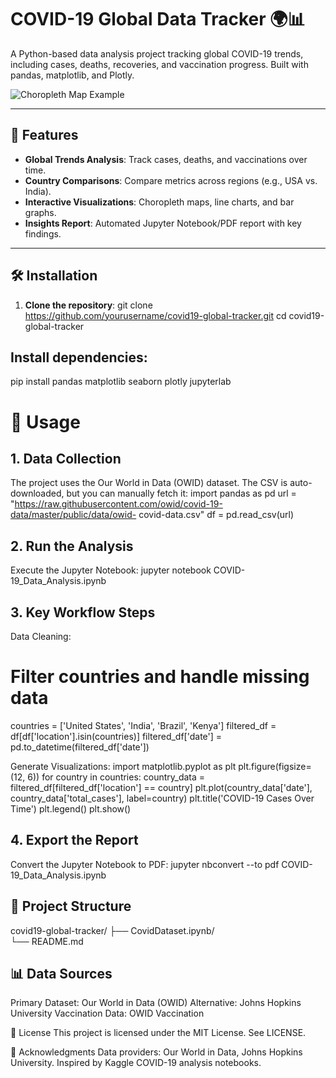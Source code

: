# COVID-19 Global Data Tracker 🌍📊

A Python-based data analysis project tracking global COVID-19 trends, including cases, deaths, recoveries, and vaccination progress. Built with pandas, matplotlib, and Plotly.

![Choropleth Map Example](images/choropleth.png) <!-- Add your own screenshot -->

---

## 📌 Features
- **Global Trends Analysis**: Track cases, deaths, and vaccinations over time.
- **Country Comparisons**: Compare metrics across regions (e.g., USA vs. India).
- **Interactive Visualizations**: Choropleth maps, line charts, and bar graphs.
- **Insights Report**: Automated Jupyter Notebook/PDF report with key findings.

---

## 🛠️ Installation
1. **Clone the repository**:
   git clone https://github.com/yourusername/covid19-global-tracker.git
   cd covid19-global-tracker

## Install dependencies:
  pip install pandas matplotlib seaborn plotly jupyterlab

# 🚀 Usage
## 1. Data Collection
The project uses the Our World in Data (OWID) dataset. The CSV is auto-downloaded, but you can manually fetch it:
  import pandas as pd
  url = "https://raw.githubusercontent.com/owid/covid-19-data/master/public/data/owid-   covid-data.csv"
  df = pd.read_csv(url)
  
## 2. Run the Analysis
Execute the Jupyter Notebook:
  jupyter notebook COVID-19_Data_Analysis.ipynb
## 3. Key Workflow Steps
Data Cleaning:

# Filter countries and handle missing data
  countries = ['United States', 'India', 'Brazil', 'Kenya']
  filtered_df = df[df['location'].isin(countries)]
  filtered_df['date'] = pd.to_datetime(filtered_df['date'])
  
Generate Visualizations:
  import matplotlib.pyplot as plt
  plt.figure(figsize=(12, 6))
  for country in countries:
      country_data = filtered_df[filtered_df['location'] == country]
      plt.plot(country_data['date'], country_data['total_cases'], label=country)
  plt.title('COVID-19 Cases Over Time')
  plt.legend()
  plt.show()
  
## 4. Export the Report
Convert the Jupyter Notebook to PDF:
  jupyter nbconvert --to pdf COVID-19_Data_Analysis.ipynb
  
## 📂 Project Structure
covid19-global-tracker/
├── CovidDataset.ipynb/                                 
└── README.md

## 📊 Data Sources
Primary Dataset: Our World in Data (OWID)
Alternative: Johns Hopkins University
Vaccination Data: OWID Vaccination

📝 License
This project is licensed under the MIT License. See LICENSE.

🙏 Acknowledgments
Data providers: Our World in Data, Johns Hopkins University.
Inspired by Kaggle COVID-19 analysis notebooks.


  



